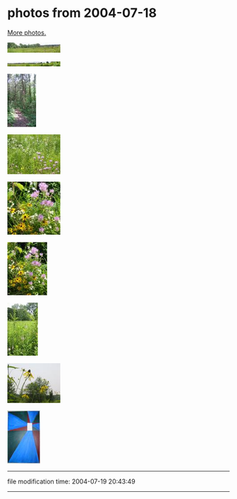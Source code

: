 photos from 2004-07-18
======================

[More photos.](/p/photos)

[![[Thumb]](/photos/thumb/2004-07-18-pan_1.jpg)](/photos/2004-07-18-pan_1.jpg)

[![[Thumb]](/photos/thumb/2004-07-18-pan_2.jpg)](/photos/2004-07-18-pan_2.jpg)

[![[Thumb]](/photos/thumb/2004-07-18-pan_trees.jpg)](/photos/2004-07-18-pan_trees.jpg)

[![[Thumb]](/photos/thumb/2004-07-18-wildflowers_1.jpg)](/photos/2004-07-18-wildflowers_1.jpg)

[![[Thumb]](/photos/thumb/2004-07-18-wildflowers_2.jpg)](/photos/2004-07-18-wildflowers_2.jpg)

[![[Thumb]](/photos/thumb/2004-07-18-wildflowers_3.jpg)](/photos/2004-07-18-wildflowers_3.jpg)

[![[Thumb]](/photos/thumb/2004-07-18-wildflowers_4.jpg)](/photos/2004-07-18-wildflowers_4.jpg)

[![[Thumb]](/photos/thumb/2004-07-18-wildflowers_5.jpg)](/photos/2004-07-18-wildflowers_5.jpg)

[![[Thumb]](/photos/thumb/2004-07-19-golden_ratio.jpg)](/photos/2004-07-19-golden_ratio.jpg)

* * *

file modification time: 2004-07-19 20:43:49

* * *
